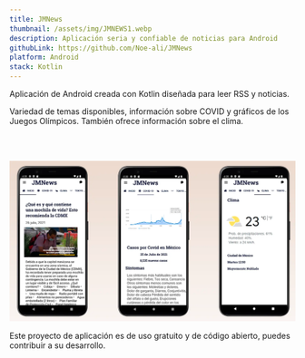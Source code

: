 ```yaml
---
title: JMNews
thumbnail: /assets/img/JMNEWS1.webp
description: Aplicación seria y confiable de noticias para Android
githubLink: https://github.com/Noe-ali/JMNews
platform: Android
stack: Kotlin
---
```


Aplicación de Android creada con Kotlin diseñada para leer RSS y noticias.

Variedad de temas disponibles, información sobre COVID y gráficos de los Juegos Olímpicos. También ofrece información sobre el clima.

<br>
<br>

![App Overview](/assets/img/JMNEWS2.webp)

Este proyecto de aplicación es de uso gratuito y de código abierto, puedes contribuir a su desarrollo.
